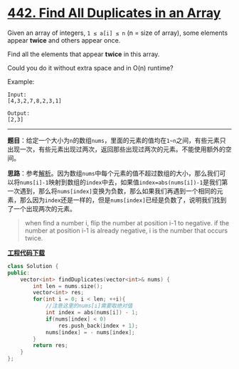 # [442. Find All Duplicates in an Array](https://leetcode.com/problems/find-all-duplicates-in-an-array/)

Given an array of integers, `1 ≤ a[i] ≤ n` (n = size of array), some elements appear **twice** and others appear once.

Find all the elements that appear **twice** in this array.

Could you do it without extra space and in O(n) runtime?

Example:

    Input:
    [4,3,2,7,8,2,3,1]

    Output:
    [2,3]

-----

**题目**：给定一个大小为`n`的数组`nums`，里面的元素的值均在`1~n`之间，有些元素只出现一次，有些元素出现过两次，返回那些出现过两次的元素。不能使用额外的空间。

**思路**：参考[解析](https://leetcode.com/problems/find-all-duplicates-in-an-array/discuss/92387/Java-Simple-Solution)。因为数组`nums`中每个元素的值不超过数组的大小，那么我们可以将`nums[i]-1`映射到数组的`index`中去，如果值`index=abs(nums[i])-1`是我们第一次遇到，那么将`nums[index]`变换为负数，那么如果我们再遇到一个相同的元素，那么因为`index`还是一样的，但是`nums[index]`已经是负数了，说明我们找到了一个出现两次的元素。

> when find a number i, flip the number at position i-1 to negative. if the number at position i-1 is already negative, i is the number that occurs twice.

[**工程代码下载**](https://github.com/abesft/leetcode)

```cpp
class Solution {
public:
    vector<int> findDuplicates(vector<int>& nums) {
        int len = nums.size();
        vector<int> res;
        for(int i = 0; i < len; ++i){
            //注意这里的nums[i]需要取绝对值
            int index = abs(nums[i]) - 1;
            if(nums[index] < 0)
                res.push_back(index + 1);
            nums[index] = - nums[index];
        }
        return res;
    }
};
```